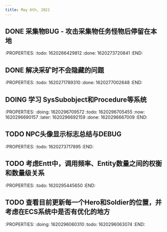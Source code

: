 ```yaml
---
title: May 6th, 2021
---
```


## DONE 采集物BUG - 攻击采集物任务怪物后停留在本地
:PROPERTIES:
:todo: 1620266429812
:done: 1620273720841
:END:
## DONE 解决采矿时不会隐藏的问题
:PROPERTIES:
:todo: 1620271789310
:done: 1620277002648
:END:
## DOING 学习 SysSubobject和Procedure等系统
:PROPERTIES:
:doing: 1620296709572
:todo: 1620296705455
:now: 1620296690157
:later: 1620296692159
:done: 1620296667009
:END:
## TODO NPC头像显示标志总结与DEBUG
:PROPERTIES:
:todo: 1620273717895
:END:
## TODO 考虑Entt中，调用频率、Entity数量之间的权衡和数量级关系
:PROPERTIES:
:todo: 1620295445650
:END:
## TODO 查看目前更新每一个Hero和Soldier的位置，并考虑在ECS系统中是否有优化的地方
:PROPERTIES:
:doing: 1620296060310
:todo: 1620296063074
:END: